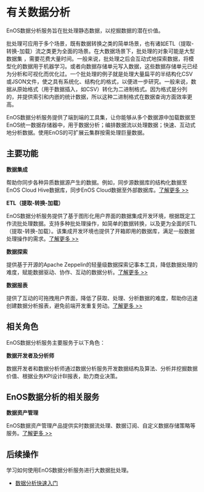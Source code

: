 # 有关数据分析

EnOS数据分析服务旨在批处理静态数据，以挖掘数据的潜在价值。

批处理可应用于多个场景，既有数据转换之类的简单场景，也有诸如ETL（提取-转换-加载）流之类更为全面的场景。在大数据场景下，批处理的对象可能是大型数据集
，需要花费大量时间。一般来说，批处理之后会互动式地探索数据，将模型化的数据用于机器学习。或者向数据存储单元写入数据，这些数据存储单元已经为分析和可视化而优化过。一个批处理的例子就是处理大量扁平的半结构化CSV或JSON文件，使之具有系统化、结构化的格式，以便进一步研究。一般来说，数据从原始格式（用于数据插入，如CSV）转化为二进制格式。因为格式是分列的，并提供索引和内嵌的统计数据，所以这种二进制格式在数据查询方面效率更高。

EnOS数据分析服务提供了端到端的工具集，让你能够从多个数据源中加载数据至EnOS统一数据存储器中，用于数据分析；编排数据流以处理数据；快速、互动式地分析数据。使用EnOS的可扩展云集群按需处理巨量数据。

## 主要功能

**数据集成**

帮助你同步各种异质数据源产生的数据。例如，同步源数据库的结构化数据至EnOS Cloud Hive数据库，同步EnOS Cloud数据至外部数据库。[了解更多 >>](data_integration/di_overview)

**ETL（提取-转换-加载）**

EnOS数据分析服务提供了基于图形化用户界面的数据集成开发环境，根据既定工作流批处理数据。支持多种批处理操作，如简单的数据转换，以及更为全面的ETL（提取-转换-加载）。该集成开发环境也提供了开箱即用的数据库，满足一般数据处理操作的需求。[了解更多 >>](data_ide/dataide_overview)

**数据探索**

提供基于开源的Apache Zeppelin的轻量级数据探索记事本工具，降低数据处理的难度，赋能数据驱动、协作、互动的数据分析。[了解更多 >>](data_explorer/dataexplorer_overview)

**数据报表**

提供了互动的可拖拽用户界面，降低了获取、处理、分析数据的难度，帮助你迅速创建数据分析报表，避免前端开发重复劳动。[了解更多 >>](data_report/report_overview)

## 相关角色

EnOS数据分析服务主要服务于以下角色：

**数据开发者及分析师**

数据开发者和数据分析师通过数据分析服务开发数据结构及算法、分析并挖掘数据价值、根据业务KPI设计BI报表，助力商业决策。

## EnOS数据分析的相关服务

**数据资产管理**

EnOS数据资产管理产品提供实时数据流处理、数据订阅、自定义数据存储策略等服务。[了解更多 >>](/docs/data-asset/zh_CN/latest/data_asset_overview)

## 后续操作
学习如何使用EnOS数据分析服务进行大数据批处理。

- [数据分析快速入门](gettingstarted)